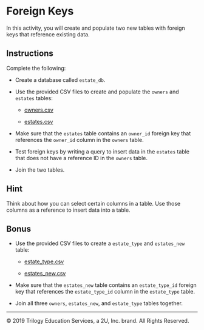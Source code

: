 # Foreign Keys

In this activity, you will create and populate two new tables with foreign keys that reference existing data.

## Instructions

Complete the following:

* Create a database called `estate_db`.

* Use the provided CSV files to create and populate the `owners` and `estates` tables:

  * [owners.csv](Resources/owners.csv)

  * [estates.csv](Resources/estates.csv)

* Make sure that the `estates` table contains an `owner_id` foreign key that references the `owner_id` column in the `owners` table.

* Test foreign keys by writing a query to insert data in the `estates` table that does not have a reference ID in the `owners` table.

* Join the two tables.

## Hint

Think about how you can select certain columns in a table. Use those columns as a reference to insert data into a table.

## Bonus

* Use the provided CSV files to create a `estate_type` and `estates_new` table:

  * [estate_type.csv](Resources/estate_type.csv)

  * [estates_new.csv](Resources/estates_new.csv)

* Make sure that the `estates_new` table contains an `estate_type_id` foreign key that references the `estate_type_id` column in the `estate_type` table.

* Join all three `owners`, `estates_new`, and `estate_type` tables together.

---

© 2019 Trilogy Education Services, a 2U, Inc. brand. All Rights Reserved.
